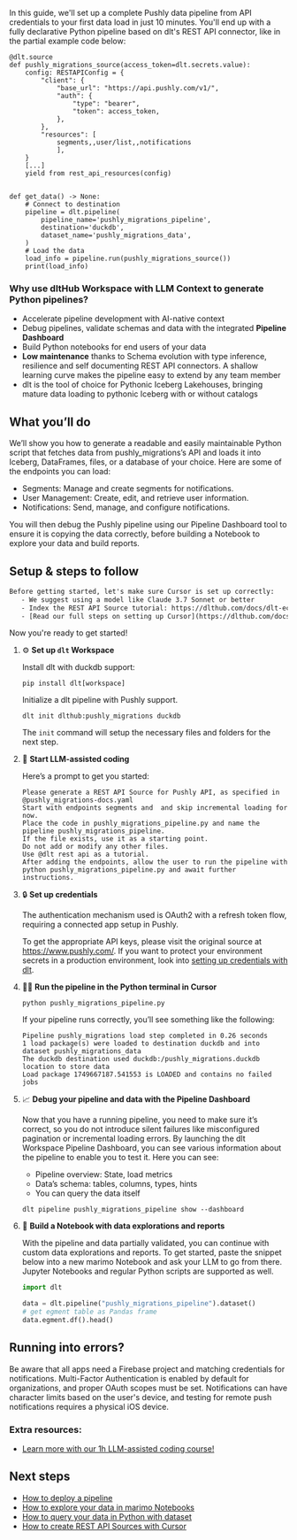 In this guide, we'll set up a complete Pushly data pipeline from API credentials to your first data load in just 10 minutes. You'll end up with a fully declarative Python pipeline based on dlt's REST API connector, like in the partial example code below:

```python-outcome
@dlt.source
def pushly_migrations_source(access_token=dlt.secrets.value):
    config: RESTAPIConfig = {
        "client": {
            "base_url": "https://api.pushly.com/v1/",
            "auth": {
                "type": "bearer",
                "token": access_token,
            },
        },
        "resources": [
            segments,,user/list,,notifications
            ],
    }
    [...]
    yield from rest_api_resources(config)


def get_data() -> None:
    # Connect to destination
    pipeline = dlt.pipeline(
        pipeline_name='pushly_migrations_pipeline',
        destination='duckdb',
        dataset_name='pushly_migrations_data', 
    )
    # Load the data
    load_info = pipeline.run(pushly_migrations_source())
    print(load_info) 
```

### Why use dltHub Workspace with LLM Context to generate Python pipelines?

- Accelerate pipeline development with AI-native context
- Debug pipelines, validate schemas and data with the integrated **Pipeline Dashboard**
- Build Python notebooks for end users of your data
- **Low maintenance** thanks to Schema evolution with type inference, resilience and self documenting REST API connectors. A shallow learning curve makes the pipeline easy to extend by any team member
- dlt is the tool of choice for Pythonic Iceberg Lakehouses, bringing mature data loading to pythonic Iceberg with or without catalogs

## What you’ll do

We’ll show you how to generate a readable and easily maintainable Python script that fetches data from pushly_migrations’s API and loads it into Iceberg, DataFrames, files, or a database of your choice. Here are some of the endpoints you can load:

- Segments: Manage and create segments for notifications.
- User Management: Create, edit, and retrieve user information.
- Notifications: Send, manage, and configure notifications.

You will then debug the Pushly pipeline using our Pipeline Dashboard tool to ensure it is copying the data correctly, before building a Notebook to explore your data and build reports.

## Setup & steps to follow

```default
Before getting started, let's make sure Cursor is set up correctly:
   - We suggest using a model like Claude 3.7 Sonnet or better
   - Index the REST API Source tutorial: https://dlthub.com/docs/dlt-ecosystem/verified-sources/rest_api/ and add it to context as **@dlt rest api**
   - [Read our full steps on setting up Cursor](https://dlthub.com/docs/dlt-ecosystem/llm-tooling/cursor-restapi#23-configuring-cursor-with-documentation)
```

Now you're ready to get started!

1. ⚙️ **Set up `dlt` Workspace**
    
    Install dlt with duckdb support:
    ```shell
    pip install dlt[workspace]
    ```

    Initialize a dlt pipeline with Pushly support.
    ```shell
    dlt init dlthub:pushly_migrations duckdb
    ```

    The `init` command will setup the necessary files and folders for the next step.
    
2. 🤠 **Start LLM-assisted coding**
    
    Here’s a prompt to get you started:
    
    ```prompt
    Please generate a REST API Source for Pushly API, as specified in @pushly_migrations-docs.yaml 
    Start with endpoints segments and  and skip incremental loading for now. 
    Place the code in pushly_migrations_pipeline.py and name the pipeline pushly_migrations_pipeline. 
    If the file exists, use it as a starting point. 
    Do not add or modify any other files. 
    Use @dlt rest api as a tutorial. 
    After adding the endpoints, allow the user to run the pipeline with python pushly_migrations_pipeline.py and await further instructions.
    ```

    
3. 🔒 **Set up credentials** 
    
    The authentication mechanism used is OAuth2 with a refresh token flow, requiring a connected app setup in Pushly.
    
    To get the appropriate API keys, please visit the original source at https://www.pushly.com/.
    If you want to protect your environment secrets in a production environment, look into [setting up credentials with dlt](https://dlthub.com/docs/walkthroughs/add_credentials).
    
4. 🏃‍♀️ **Run the pipeline in the Python terminal in Cursor**
    
    ```shell
    python pushly_migrations_pipeline.py
    ```
    
    If your pipeline runs correctly, you’ll see something like the following:
    
    ```shell
    Pipeline pushly_migrations load step completed in 0.26 seconds
    1 load package(s) were loaded to destination duckdb and into dataset pushly_migrations_data
    The duckdb destination used duckdb:/pushly_migrations.duckdb location to store data
    Load package 1749667187.541553 is LOADED and contains no failed jobs
    ```
    
5. 📈 **Debug your pipeline and data with the Pipeline Dashboard**

    Now that you have a running pipeline, you need to make sure it’s correct, so you do not introduce silent failures like misconfigured pagination or incremental loading errors. By launching the dlt Workspace Pipeline Dashboard, you can see various information about the pipeline to enable you to test it. Here you can see:
    - Pipeline overview: State, load metrics
    - Data’s schema: tables, columns, types, hints
    - You can query the data itself
    
    ```shell
    dlt pipeline pushly_migrations_pipeline show --dashboard
    ```
    
6. 🐍 **Build a Notebook with data explorations and reports**

    With the pipeline and data partially validated, you can continue with custom data explorations and reports. To get started, paste the snippet below into a new marimo Notebook and ask your LLM to go from there. Jupyter Notebooks and regular Python scripts are supported as well.

    
    ```python
    import dlt

   data = dlt.pipeline("pushly_migrations_pipeline").dataset()
   # get egment table as Pandas frame
   data.egment.df().head()
    ```

## Running into errors?

Be aware that all apps need a Firebase project and matching credentials for notifications. Multi-Factor Authentication is enabled by default for organizations, and proper OAuth scopes must be set. Notifications can have character limits based on the user's device, and testing for remote push notifications requires a physical iOS device.

### Extra resources:

- [Learn more with our 1h LLM-assisted coding course!](https://www.youtube.com/watch?v=GGid70rnJuM)

## Next steps

- [How to deploy a pipeline](https://dlthub.com/docs/walkthroughs/deploy-a-pipeline)
- [How to explore your data in marimo Notebooks](https://dlthub.com/docs/general-usage/dataset-access/marimo)
- [How to query your data in Python with dataset](https://dlthub.com/docs/general-usage/dataset-access/dataset)
- [How to create REST API Sources with Cursor](https://dlthub.com/docs/dlt-ecosystem/llm-tooling/cursor-restapi)